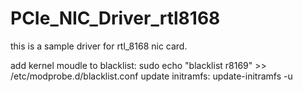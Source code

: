 # PCIe_NIC_Driver_rtl8168
this is a sample driver for rtl_8168 nic card.

add kernel moudle to blacklist: sudo echo "blacklist r8169" >> /etc/modprobe.d/blacklist.conf 
update initramfs: update-initramfs -u
